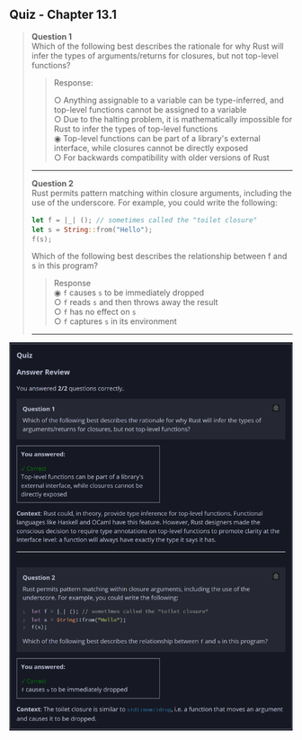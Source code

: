 ## Quiz - Chapter 13.1 ##

> **Question 1**<br>
> Which of the following best describes the rationale for why Rust will 
> infer the types of arguments/returns for closures, but not top-level 
> functions?
>
> > Response:<br>
> > 
> > ○ Anything assignable to a variable can be type-inferred, and 
> >   top-level functions cannot be assigned to a variable<br>
> > ○ Due to the halting problem, it is mathematically impossible for Rust 
> >   to infer the types of top-level functions<br>
> > ◉ Top-level functions can be part of a library's external interface, 
> >   while closures cannot be directly exposed<br>
> > ○ For backwards compatibility with older versions of Rust<br>
> >
> ---
>
> **Question 2**<br>
> Rust permits pattern matching within closure arguments, including the 
> use of the underscore. For example, you could write the following:
> ```rust
> let f = |_| (); // sometimes called the "toilet closure"
> let s = String::from("Hello");
> f(s);
> ```
>
> Which of the following best describes the relationship between f and s 
> in this program?
>
> > Response<br>
> > ◉ ```f``` causes ```s``` to be immediately dropped<br>
> > ○ ```f``` reads ```s``` and then throws away the result<br>
> > ○ ```f``` has no effect on ```s```<br>
> > ○ ```f``` captures ```s``` in its environment<br>
> ---
> 

![image](../additional-files/images/quiz_1301a.png)
